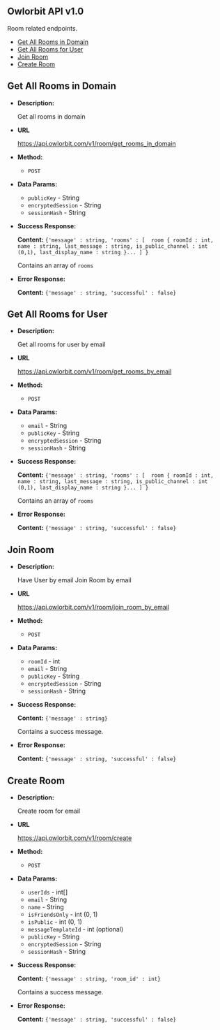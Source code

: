 **Owlorbit API v1.0**
----

Room related endpoints.


- [Get All Rooms in Domain](#get-all-rooms-in-domain)
- [Get All Rooms for User](#get-all-rooms-for-user)
- [Join Room](#join-room)
- [Create Room](#create-room)

## Get All Rooms in Domain

* **Description:**
  
  Get all rooms in domain

* **URL**

  <https://api.owlorbit.com/v1/room/get_rooms_in_domain>

* **Method:**

  * `POST`
  
* **Data Params:**

  * `publicKey` - String <br/>
  * `encryptedSession` - String <br/>
  * `sessionHash` - String



* **Success Response:**

   **Content:** `{'message' : string,
        'rooms' : [  room { roomId : int, name : string, last_message : string, is_public_channel : int (0,1), last_display_name : string }... ] }`

  Contains an array of `rooms`

 
* **Error Response:**

    **Content:** `{'message' : string,
        'successful' : false}`    


## Get All Rooms for User

* **Description:**
  
  Get all rooms for user by email

* **URL**

  <https://api.owlorbit.com/v1/room/get_rooms_by_email>

* **Method:**

  * `POST`
  
* **Data Params:**

  * `email` - String <br/>
  * `publicKey` - String <br/>
  * `encryptedSession` - String <br/>
  * `sessionHash` - String



* **Success Response:**

   **Content:** `{'message' : string,
        'rooms' : [  room { roomId : int, name : string, last_message : string, is_public_channel : int (0,1), last_display_name : string }... ] }`

  Contains an array of `rooms`

 
* **Error Response:**

    **Content:** `{'message' : string,
        'successful' : false}`  

## Join Room

* **Description:**
  
  Have User by email Join Room by email

* **URL**

  <https://api.owlorbit.com/v1/room/join_room_by_email>

* **Method:**

  * `POST`
  
* **Data Params:**

  * `roomId` - int <br/>
  * `email` - String <br/>  
  * `publicKey` - String <br/>
  * `encryptedSession` - String <br/>
  * `sessionHash` - String



* **Success Response:**

   **Content:** `{'message' : string}`

  Contains a success message.

 
* **Error Response:**

    **Content:** `{'message' : string,
        'successful' : false}` 

## Create Room

* **Description:**
  
  Create room for email

* **URL**

  <https://api.owlorbit.com/v1/room/create>

* **Method:**

  * `POST`
  
* **Data Params:**

  * `userIds` - int[] <br/>
  * `email` - String <br/>  
  * `name` - String <br/>  
  * `isFriendsOnly` - int (0, 1) <br/>  
  * `isPublic` - int (0, 1) <br/>  
  * `messageTemplateId` - int (optional) <br/>  
  * `publicKey` - String <br/>
  * `encryptedSession` - String <br/>
  * `sessionHash` - String



* **Success Response:**

   **Content:** `{'message' : string, 'room_id' : int}`

  Contains a success message.

 
* **Error Response:**

    **Content:** `{'message' : string,
        'successful' : false}`         


